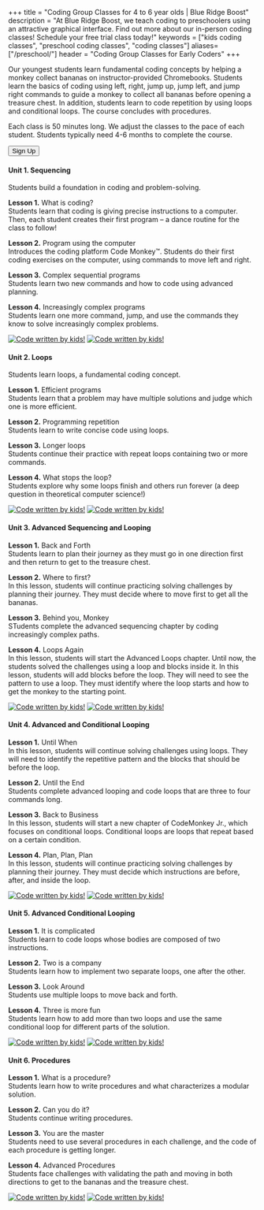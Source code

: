 +++
title = "Coding Group Classes for 4 to 6 year olds | Blue Ridge Boost"
description = "At Blue Ridge Boost, we teach coding to preschoolers using an attractive graphical interface. Find out more about our in-person coding classes! Schedule your free trial class today!"
keywords = ["kids coding classes", "preschool coding classes", "coding classes"]
aliases=["/preschool/"]
header = "Coding Group Classes for Early Coders"
+++


<div class="container-fluid">
    <div class="row">
Our youngest students learn fundamental coding concepts by helping a monkey collect bananas on instructor-provided Chromebooks. Students learn the basics of coding using left, right, jump up, jump left, and jump right commands to guide a monkey to collect all bananas before opening a treasure chest. In addition, students learn to code repetition by using loops and conditional loops. The course concludes with procedures.

Each class is 50 minutes long. We adjust the classes to the pace of each student. Students typically need 4-6 months to complete the course.

<a href="https://winter-24-block-coding-jr.cheddarup.com" class="btn-small">
                        <button class="button-8" role="button">Sign Up</button></a><p></p>
    </div>
    <div class="row flex-column flex-md-row">
        <div class="col col-md-6 col-lg-8">

<h4> Unit 1. Sequencing </h4>

Students build a foundation in coding and problem-solving.<br>

**Lesson 1.** What is coding? <br>Students learn that coding is giving precise instructions to a computer. Then, each student creates their first program – a dance routine for the class to follow!

**Lesson 2.** Program using the computer <br>
Introduces the coding platform Code Monkey&trade;. Students do their first coding exercises on the computer, using commands to move left and right.

**Lesson 3.** Complex sequential programs <br>
Students learn two new commands and how to code using advanced planning. 

**Lesson 4.** Increasingly complex programs <br>
Students learn one more command, jump, and use the commands they know to solve increasingly complex problems. 
        </div>
        <div class="col col-md-6 col-lg-3">
            <a href="https://www.codemonkey.com/courses/codemonkey-jr">
            <img  alt="Code written by kids!" 
                src="/images/cmjr1.webp" 
                class="img-fluid"></a>
            <a class="d-none d-md-inline" href="https://www.codemonkey.com/courses/codemonkey-jr">
            <img  alt="Code written by kids!" 
                src="/images/cmjr2.webp" 
                class="img-fluid"></a>
        </div>
    </div>
    <div class="row flex-column flex-md-row">
        <div class="col col-md-6 col-lg-8">

<h4> Unit 2. Loops </h4>

Students learn loops, a fundamental coding concept.<br>

**Lesson 1.** Efficient programs<br>
Students learn that a problem may have multiple solutions and judge which one is more efficient.

**Lesson 2.** Programming repetition <br>
Students learn to write concise code using loops. 

**Lesson 3.** Longer loops<br>
Students continue their practice with repeat loops containing two or more commands.

**Lesson 4.** What stops the loop? <br>
Students explore why some loops finish and others run forever (a deep question in theoretical computer science!)
        </div>
        <div class="col col-md-6 col-lg-3">
            <a href="https://www.codemonkey.com/courses/codemonkey-jr"><img alt="Code written by kids!" src="/images/cmjr3.webp" class="img-fluid"></a>
            <a class="d-none d-md-inline" href="https://www.codemonkey.com/courses/codemonkey-jr"><img alt="Code written by kids!" src="/images/cmjr4.webp" class="img-fluid"></a>
        </div>
    </div>
    <div class="row flex-column flex-md-row">
        <div class="col col-md-6 col-lg-8">
<h4> Unit 3. Advanced Sequencing and Looping </h4>

**Lesson 1.** Back and Forth<br>
Students learn to plan their journey as they must go in one direction first and then
return to get to the treasure chest.

**Lesson 2.** Where to first? <br>
In this lesson, students will continue practicing solving challenges by planning their
journey. They must decide where to move first to get all the bananas.


**Lesson 3.** Behind you, Monkey<br>
STudents complete the advanced sequencing chapter by coding increasingly complex paths.


**Lesson 4.** Loops Again <br>
In this lesson, students will start the Advanced Loops chapter. Until now, the students solved the challenges using a loop and blocks inside it. In this lesson, students will add blocks before the loop. They will need to see the pattern to use a loop. They must identify where the loop starts and how
to get the monkey to the starting point.
        </div>
        <div class="col col-md-6 col-lg-3">
            <a href="https://www.codemonkey.com/courses/codemonkey-jr"><img alt="Code written by kids!" src="/images/cmjr4-1.webp" class="img-fluid"></a>
            <a class="d-none d-md-inline" href="https://www.codemonkey.com/courses/codemonkey-jr"><img alt="Code written by kids!" src="/images/cmjr5.webp" class="img-fluid"></a> 
        </div>
    </div>
    <div class="row flex-column flex-md-row">
        <div class="col col-md-6 col-lg-8">
<h4> Unit 4. Advanced and Conditional Looping </h4>

**Lesson 1.** Until When<br>
In this lesson, students will continue solving challenges using loops. They will need to
identify the repetitive pattern and the blocks that should be before the loop.

**Lesson 2.** Until the End <br>
Students complete advanced looping and code loops that are three to four commands long. 

**Lesson 3.** Back to Business<br>
In this lesson, students will start a new chapter of CodeMonkey Jr., which focuses on
conditional loops. Conditional loops are loops that repeat based on a certain condition.

**Lesson 4.** Plan, Plan, Plan <br>
In this lesson, students will continue practicing solving challenges by planning their
journey. They must decide which instructions are before, after, and inside the loop.
        </div>
        <div class="col col-md-6 col-lg-3">
            <a href="https://www.codemonkey.com/courses/codemonkey-jr"><img alt="Code written by kids!" src="/images/cmjr6.webp" class="img-fluid"></a>
            <a class="d-none d-md-inline" href="https://www.codemonkey.com/courses/codemonkey-jr"><img alt="Code written by kids!" src="/images/cmjr7.webp" class="img-fluid"></a>
        </div>
    </div>
    <div class="row flex-column flex-md-row">
        <div class="col col-md-6 col-lg-8">
<h4> Unit 5. Advanced Conditional Looping </h4>

**Lesson 1.** It is complicated<br>
Students learn to code loops whose bodies are composed of two instructions.

**Lesson 2.** Two is a company <br>
Students learn how to implement two separate loops, one after the other.

**Lesson 3.** Look Around<br>
Students use multiple loops to move back and forth.

**Lesson 4.** Three is more fun <br>
Students learn how to add more than two loops and use the same conditional loop for different parts of the solution.
        </div>
        <div class="col  col-md-6 col-lg-3">
            <a href="https://www.codemonkey.com/courses/codemonkey-jr"><img alt="Code written by kids!" src="/images/cmjr8.webp" class="img-fluid"></a>
            <a class="d-none d-md-inline" href="https://www.codemonkey.com/courses/codemonkey-jr"><img alt="Code written by kids!" src="/images/cmjr9.webp" class="img-fluid"></a> 
        </div>
    </div>
    <div class="row flex-column flex-md-row">
        <div class="col col-md-6 col-lg-8">
<h4> Unit 6. Procedures </h4>

**Lesson 1.** What is a procedure?<br>
Students learn how to write procedures and what characterizes a modular solution. 

**Lesson 2.** Can you do it? <br>
Students continue writing procedures.

**Lesson 3.** You are the master<br>
Students need to use several procedures in each challenge, and the code of each procedure is getting longer.

**Lesson 4.** Advanced Procedures <br>
Students face challenges with validating the path and moving in both directions to get to the bananas and the treasure chest.
        </div>
        <div class="col col-md-6 col-lg-3">
            <a href="https://www.codemonkey.com/courses/codemonkey-jr"><img alt="Code written by kids!" src="/images/cmjr10.webp" class="img-fluid"></a>
            <a class="d-none d-md-inline" href="https://www.codemonkey.com/courses/codemonkey-jr"><img alt="Code written by kids!" src="/images/cmjr11.webp" class="img-fluid"></a>
        </div>
    </div>
</div>